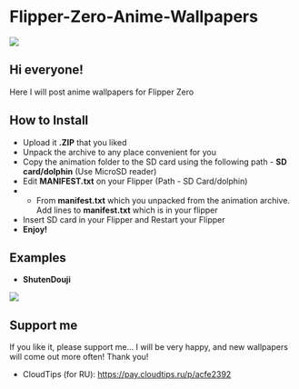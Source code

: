 # Flipper-Zero-Anime-Wallpapers
![](https://user-images.githubusercontent.com/119735719/214123095-6c29ac03-f6ce-4772-b2a0-790ac7516503.png)

## Hi everyone!

Here I will post anime wallpapers for Flipper Zero

## How to Install

- Upload it **.ZIP** that you liked
- Unpack the archive to any place convenient for you
- Copy the animation folder to the SD card using the following path - **SD card/dolphin** (Use MicroSD reader)
- Edit **MANIFEST.txt** on your Flipper (Path - SD Card/dolphin)
- - From **manifest.txt** which you unpacked from the animation archive. Add lines to **manifest.txt** which is in your flipper
- Insert SD card in your Flipper and Restart your Flipper 
- **Enjoy!**

## Examples
- **ShutenDouji**

![](https://user-images.githubusercontent.com/119735719/214123355-2c3ccdaa-fe2f-4cc8-9057-029b2269aa36.gif)

## Support me
If you like it, please support me... I will be very happy, and new wallpapers will come out more often! Thank you!
- CloudTips (for RU): https://pay.cloudtips.ru/p/acfe2392
